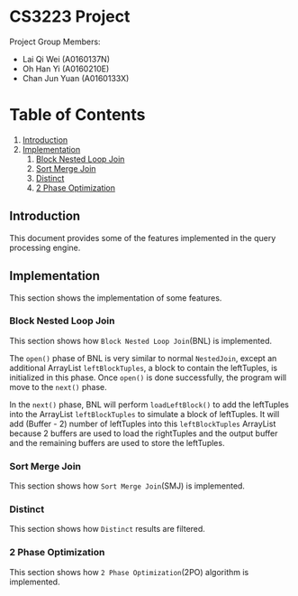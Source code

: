 # CS3223 Project

Project Group Members:<a name="group"></a>

* Lai Qi Wei (A0160137N)
* Oh Han Yi (A0160210E)
* Chan Jun Yuan (A0160133X)

# Table of Contents
1. [Introduction](#introduction)
2. [Implementation](#implementation)
    1. [Block Nested Loop Join](#blocknested)
    2. [Sort Merge Join](#sortmerge)
    3. [Distinct](#distinct)
    4. [2 Phase Optimization](#2PO)

## Introduction<a name="introduction"></a>
This document provides some of the features implemented in the query processing engine.

## Implementation<a name ="implementation"></a>
This section shows the implementation of some features.

### Block Nested Loop Join<a name = "blocknested"></a>
This section shows how `Block Nested Loop Join`(BNL) is implemented. 

The `open()` phase of BNL is very similar to normal `NestedJoin`, except an additional ArrayList `leftBlockTuples`, a block to contain the leftTuples, is initialized in this phase. Once `open()` is done successfully, the program will move to the `next()` phase.

In the `next()` phase, BNL will perform `loadLeftBlock()` to add the leftTuples into the ArrayList `leftBlockTuples` to simulate a block of leftTuples. It will add (Buffer - 2) number of leftTuples into this `leftBlockTuples` ArrayList because 2 buffers are used to load the rightTuples and the output buffer and the remaining buffers are used to store the leftTuples.

### Sort Merge Join<a name = "sortmerge"></a>
This section shows how `Sort Merge Join`(SMJ) is implemented. 

### Distinct<a name = "distinct"></a>
This section shows how `Distinct` results are filtered. 

### 2 Phase Optimization<a name = "2PO"></a>
This section shows how `2 Phase Optimization`(2PO) algorithm is implemented. 
